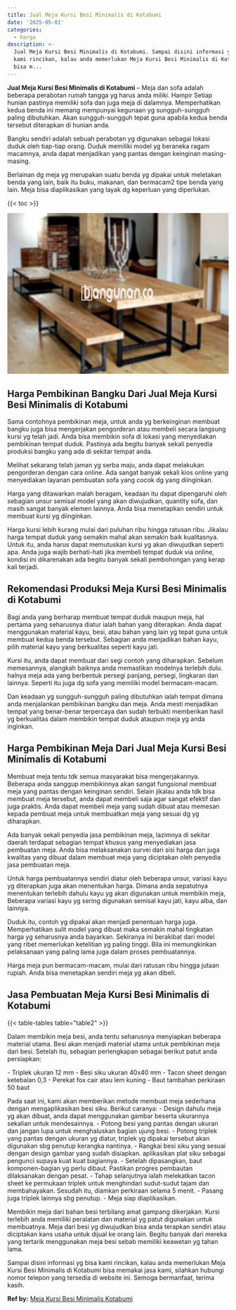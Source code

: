 ```yaml
---
title: Jual Meja Kursi Besi Minimalis di Kotabumi
date: '2025-05-01'
categories:
  - harga
description: >-
  Jual Meja Kursi Besi Minimalis di Kotabumi. Sampai disini informasi yg bisa
  kami rincikan, kalau anda memerlukan Meja Kursi Besi Minimalis di Kotabumi
  bisa m...
---
```


**Jual Meja Kursi Besi Minimalis di Kotabumi** – Meja dan sofa adalah beberapa perabotan rumah tangga yg harus anda miliki. Hampir Setiap hunian pastinya memiliki sofa dan juga meja di dalamnya. Memperhatikan kedua benda ini memang mempunyai kegunaan yg sungguh-sungguh paling dibutuhkan. Akan sungguh-sungguh tepat guna apabila kedua benda tersebut diterapkan di hunian anda.

Bangku sendiri adalah sebuah perabotan yg digunakan sebagai lokasi duduk oleh tiap-tiap orang. Duduk memiliki model yg beraneka ragam macamnya, anda dapat menjadikan yang pantas dengan keinginan masing-masing.

Berlainan dg meja yg merupakan suatu benda yg dipakai untuk meletakan benda yang lain, baik itu buku, makanan, dan bermacam2 tipe benda yang lain. Meja bisa diaplikasikan yang layak dg keperluan yang diperlukan.

{{< toc >}}

![Jual Meja Kursi Besi Minimalis di Kotabumi](/images/jual-meja-besi-murah32.png)

## Harga Pembikinan Bangku Dari Jual Meja Kursi Besi Minimalis di Kotabumi

Sama contohnya pembikinan meja, untuk anda yg berkeinginan membuat bangku juga bisa mengerjakan pengorderan atau membeli secara langsung kursi yg telah jadi. Anda bisa membikin sofa di lokasi yang menyediakan pembikinan tempat duduk. Pastinya ada begitu banyak sekali penyedia produksi bangku yang ada di sekitar tempat anda.

Melihat sekarang telah jaman yg serba maju, anda dapat melakukan pengorderan dengan cara online. Ada sangat banyak sekali kios online yang menyediakan layanan pembuatan sofa yang cocok dg yang diinginkan.

Harga yang ditawarkan malah beragam, keadaan itu dapat dipengaruhi oleh sebagian unsur semisal model yang akan diwujudkan, quantity sofa, dan masih sangat banyak elemen lainnya. Anda bisa menetapkan sendiri untuk membuat kursi yg diinginkan.

Harga kursi lebih kurang mulai dari puluhan ribu hingga ratusan ribu. Jikalau harga tempat duduk yang semakin mahal akan semakin baik kualitasnya. Untuk itu, anda harus dapat memutuskan kursi yg akan diwujudkan seperti apa. Anda juga wajib berhati-hati jika membeli tempat duduk via online, kondisi ini dikarenakan ada begitu banyak sekali pembohongan yang kerap kali terjadi.

## Rekomendasi Produksi Meja Kursi Besi Minimalis di Kotabumi

Bagi anda yang berharap membuat tempat duduk maupun meja, hal pertama yang seharusnya diatur ialah bahan yang diterapkan. Anda dapat menggunakan material kayu, besi, atau bahan yang lain yg tepat guna untuk membuat kedua benda tersebut. Sebagian anda menjadikan bahan kayu, pilih material kayu yang berkualitas seperti kayu jati.

Kursi itu, anda dapat membuat dari segi contoh yang diharapkan. Sebelum memesannya, alangkah baiknya anda memastikan modelnya terlebih dulu. halnya meja ada yang berbentuk persegi panjang, persegi, lingkaran dan lainnya. Seperti itu juga dg sofa yang memiliki model bermacam-macam.

Dan keadaan yg sungguh-sungguh paling dibutuhkan ialah tempat dimana anda menjalankan pembikinan bangku dan meja. Anda mesti menjadikan tempat yang benar-benar terpercaya dan sudah terbukti memberikan hasil yg berkualitas dalam membikin tempat duduk ataupun meja yg anda inginkan.

## Harga Pembikinan Meja Dari Jual Meja Kursi Besi Minimalis di Kotabumi

Membuat meja tentu tdk semua masyarakat bisa mengerjakannya. Beberapa anda sanggup membikinnya akan sangat fungsional membuat meja yang pantas dengan keinginan sendiri. Selain jikalau anda tdk bisa membuat meja tersebut, anda dapat membeli saja agar sangat efektif dan juga praktis. Anda dapat membeli meja yang sudah dibuat atau memesan kepada pembuat meja untuk membuatkan meja yang sesuai dg yg diharapkan.

Ada banyak sekali penyedia jasa pembikinan meja, lazimnya di sekitar daerah terdapat sebagian tempat khusus yang menyediakan jasa pembuatan meja. Anda bisa melaksanakan survei dari sisi harga dan juga kwalitas yang dibuat dalam membuat meja yang diciptakan oleh penyedia jasa pembuatan meja.

Untuk harga pembuatannya sendiri diatur oleh beberapa unsur, variasi kayu yg diterapkan juga akan menentukan harga. Dimana anda sepatutnya menentukan terlebih dahulu kayu yg akan digunakan untuk membikin meja, Beberapa variasi kayu yg sering digunakan semisal kayu jati, kayu alba, dan lainnya.

Duduk itu, contoh yg dipakai akan menjadi penentuan harga juga. Memperhatikan sulit model yang dibuat maka semakin mahal tingkatan harga yg seharusnya anda bayarkan. Sekiranya ini berakibat dari model yang ribet memerlukan ketelitian yg paling tinggi. Bila ini memungkinkan pelaksanaan yang paling lama juga dalam proses pembuatannya.

Harga meja pun bermacam-macam, mulai dari ratusan ribu hingga jutaan rupiah. Anda bisa menetapkan sendiri meja yg akan dibeli.

## Jasa Pembuatan Meja Kursi Besi Minimalis di Kotabumi

{{< table-tables table="table2" >}}

Dalam membikin meja besi, anda tentu seharusnya menyiapkan beberapa material utama. Besi akan menjadi material utama untuk pembikinan meja dari besi. Setelah itu, sebagian perlengkapan sebagai berikut patut anda persiapkan:

\- Triplek ukuran 12 mm - Besi siku ukuran 40x40 mm - Tacon sheet dengan ketebalan 0,3 - Perekat fox cair atau lem kuning - Baut tambahan perkiraan 50 baut

Pada saat ini, kami akan memberikan metode membuat meja sederhana dengan mengaplikasikan besi siku. Berikut caranya: - Design dahulu meja yg akan dibuat, anda dapat menggunakan gambar beserta ukurannya sekalian untuk mendesainnya. - Potong besi yang pantas dengan ukuran dan jangan lupa untuk menghaluskan bagian ujung besi. - Potong triplek yang pantas dengan ukuran yg diatur, triplek yg dipakai tersebut akan digunakan sbg penutup kerangka nantinya. - Rangkai besi siku yang sesuai dengan design gambar yang sudah disiapkan. aplikasikan plat siku sebagai pengunci supaya kuat kuat bagiannya. - Setelah dipasangkan, baut komponen-bagian yg perlu dibaut. Pastikan progres pembautan dilaksanakan dengan pesat. - Tahap selanjutnya ialah melekatkan tacon sheet ke permukaan triplek untuk menghindari sudut-sudut tajam dan membahayakan. Sesudah itu, diamkan perkiraan selama 5 menit. - Pasang juga triplek lainnya sbg penutup. - Meja siap diaplikasikan.

Membikin meja dari bahan besi terbilang amat gampang dikerjakan. Kursi terlebih anda memiliki peralatan dan material yg patut digunakan untuk membuatnya. Meja dari besi yg diwujudkan bisa anda terapkan sendiri atau diciptakan kans usaha untuk dijual ke orang lain. Begitu banyak dari mereka yang tertarik menggunakan meja besi sebab memiliki keawetan yg tahan lama.

Sampai disini informasi yg bisa kami rincikan, kalau anda memerlukan Meja Kursi Besi Minimalis di Kotabumi bisa memakai jasa kami, silahkan hubungi nomor telepon yang tersedia di website ini. Semoga bermanfaat, terima kasih.

**Ref by:** [Meja Kursi Besi Minimalis Kotabumi](https://id.wikipedia.org/wiki/Meja)
